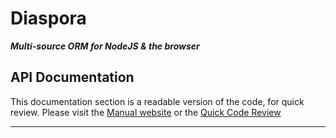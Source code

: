 # Diaspora

***Multi-source ORM for NodeJS & the browser***

## API Documentation

This documentation section is a readable version of the code, for quick review. Please visit the [Manual website](../) or the [Quick Code Review](../docco/index.html)

---